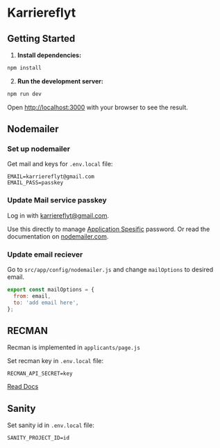 # Karriereflyt

## Getting Started

1. **Install dependencies:**

```bash
npm install
```

2. **Run the development server:**

```bash
npm run dev
```

Open [http://localhost:3000](http://localhost:3000) with your browser to see the result.

## Nodemailer

### **Set up nodemailer**

Get mail and keys for `.env.local` file:

```env
EMAIL=karriereflyt@gmail.com
EMAIL_PASS=passkey
```

### **Update Mail service passkey**

Log in with karriereflyt@gmail.com.

Use this directly to manage [Application Spesific](https://security.google.com/settings/security/apppasswords) password. Or read the documentation on [nodemailer.com](https://nodemailer.com/usage/using-gmail/).

### **Update email reciever**

Go to `src/app/config/nodemailer.js` and change `mailOptions` to desired email.

```javascript
export const mailOptions = {
  from: email,
  to: 'add email here',
};
```

## RECMAN

Recman is implemented in `applicants/page.js`

Set recman key in `.env.local` file:

```env
RECMAN_API_SECRET=key
```

[Read Docs](https://developers.recman.no/#b370496f-5492-4fca-b313-a70ce3f8972b)

## Sanity

Set sanity id in `.env.local` file:

```env
SANITY_PROJECT_ID=id
```
